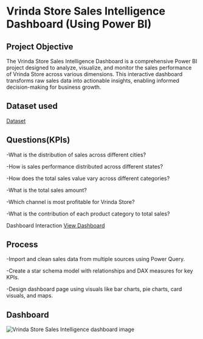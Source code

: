 # Vrinda Store Sales Intelligence Dashboard (Using Power BI)

## Project Objective
The Vrinda Store Sales Intelligence Dashboard is a comprehensive Power BI project designed to analyze, visualize, and monitor the sales performance of Vrinda Store across various dimensions. This interactive dashboard transforms raw sales data into actionable insights, enabling informed decision-making for business growth.

## Dataset used
<a href="https://github.com/NagaThanu18/Sales-Intelligence-Dashboard/blob/main/Vrinda%20Store%20Sales%20Report.csv">Dataset</a>

## Questions(KPIs)

-What is the distribution of sales across different cities?

-How is sales performance distributed across different states?

-How does the total sales value vary across different categories?

-What is the total sales amount?

-Which channel is most profitable for Vrinda Store?

-What is the contribution of each product category to total sales?

Dashboard Interaction <a href="https://github.com/NagaThanu18/Sales-Intelligence-Dashboard/blob/main/Vrinda%20Store%20Sales%20Intelligence%20dashboard.image.jpg">View Dashboard</a>

## Process

-Import and clean sales data from multiple sources using Power Query.

-Create a star schema model with relationships and DAX measures for key KPIs.

-Design dashboard page using visuals like bar charts, pie charts, card visuals, and maps.

## Dashboard

![Vrinda Store Sales Intelligence dashboard image](https://github.com/user-attachments/assets/e7083ea3-0fc8-471b-a75a-3642ba724c1f)

